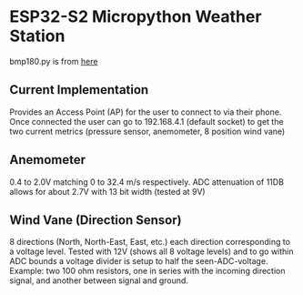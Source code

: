 # ESP32-S2 Micropython Weather Station
bmp180.py is from [here](https://github.com/micropython-IMU/micropython-bmp180)
## Current Implementation
Provides an Access Point (AP) for the user to connect to via their phone.
Once connected the user can go to 192.168.4.1 (default socket) to get the two current metrics (pressure sensor, anemometer, 8 position wind vane)
## Anemometer
0.4 to 2.0V matching 0 to 32.4 m/s respectively.
ADC attenuation of 11DB allows for about 2.7V with 13 bit width (tested at 9V)
## Wind Vane (Direction Sensor)
8 directions (North, North-East, East, etc.) each direction corresponding to a voltage level.
Tested with 12V (shows all 8 voltage levels) and to go within ADC bounds a voltage divider is setup to half the seen-ADC-voltage. Example: two 100 ohm resistors, one in series with the incoming direction signal, and another between signal and ground.
